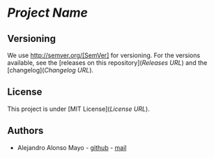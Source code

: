 # *Project Name*

## Versioning

We use http://semver.org/[SemVer] for versioning.  For the versions available, see the [releases on this repository](*Releases URL*) and the [changelog](*Changelog URL*).

## License

This project is under [MIT License](*License URL*).

## Authors

- Alejandro Alonso Mayo - [github](https://github.com/AlejandroAM91) - [mail](mailto:alejandroalonsomayo@gmail.com)
